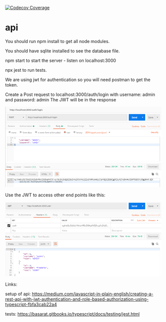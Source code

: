 [![Codecov Coverage](https://img.shields.io/codecov/c/github/SW705E19/api/develop.svg?style=flat-square)](https://codecov.io/gh/SW705E19/api/)

# api

You should run npm install to get all node modules.

You should have sqlite installed to see the database file.

npm start to start the server - listen on localhost:3000

npx jest to run tests.

We are using jwt for authentication so you will need postman to get the token.

Create a Post request to localhost:3000/auth/login with username: admin and password: admin
The JWT will be in the response

![Get JWT](markdownpictures/PostmanLogin.PNG)

Use the JWT to access other end points like this:

![Using the JWT](markdownpictures/PostmanGetUsers.PNG)


Links:

setup of api:
https://medium.com/javascript-in-plain-english/creating-a-rest-api-with-jwt-authentication-and-role-based-authorization-using-typescript-fbfa3cab22a4

tests:
https://basarat.gitbooks.io/typescript/docs/testing/jest.html
